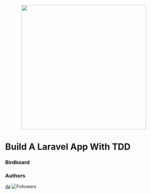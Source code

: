 

<p align="center"><img src="https://res.cloudinary.com/dtfbvvkyp/image/upload/v1566331377/laravel-logolockup-cmyk-red.svg" width="400"></p>

# Build A Laravel App With TDD

### Birdboard
### Authors
[da](https://github.com/deniardiyanto) ![Followers](https://img.shields.io/github/followers/deniardiyanto?style=social)
